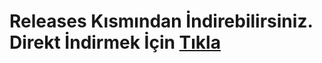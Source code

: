 # Releases Kısmından İndirebilirsiniz. Direkt İndirmek İçin [Tıkla](https://github.com/impuluxyxd/2023-sxrgu-panel/releases/download/panel/sorgupanel.exe)
